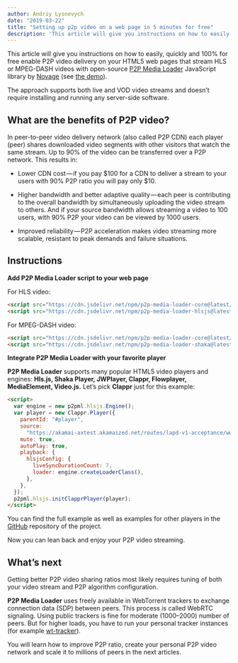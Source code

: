 ```yaml
---
author: Andriy Lysnevych
date: "2019-03-22"
title: "Setting up p2p video on a web page in 5 minutes for free"
description: 'This article will give you instructions on how to easily, quickly and 100% for free enable P2P video delivery on your HTML5 web pages that stream HLS or MPEG-DASH videos with open-source <a href="https://github.com/novage/p2p-media-loader">P2P Media Loader</a> JavaScript library by <a href="https://novage.com.ua/">Novage</a> (see <a href="http://novage.com.ua/p2p-media-loader/demo">the demo</a>).'
---
```


This article will give you instructions on how to easily, quickly and 100% for free enable P2P video delivery on your HTML5 web pages that stream HLS or MPEG-DASH videos with open-source [P2P Media Loader](https://github.com/novage/p2p-media-loader) JavaScript library by [Novage](https://novage.com.ua/) (see [the demo](http://novage.com.ua/p2p-media-loader/demo)).

The approach supports both live and VOD video streams and doesn’t require installing and running any server-side software.

## What are the benefits of P2P video?

In peer-to-peer video delivery network (also called P2P CDN) each player (peer) shares downloaded video segments with other visitors that watch the same stream. Up to 90% of the video can be transferred over a P2P network. This results in:

- Lower CDN cost — if you pay $100 for a CDN to deliver a stream to your users with 90% P2P ratio you will pay only $10.

- Higher bandwidth and better adaptive quality — each peer is contributing to the overall bandwidth by simultaneously uploading the video stream to others. And if your source bandwidth allows streaming a video to 100 users, with 90% P2P your video can be viewed by 1000 users.

- Improved reliability — P2P acceleration makes video streaming more scalable, resistant to peak demands and failure situations.

## Instructions

**Add P2P Media Loader script to your web page**

For HLS video:

```html
<script src="https://cdn.jsdelivr.net/npm/p2p-media-loader-core@latest/build/p2p-media-loader-core.min.js"></script>
<script src="https://cdn.jsdelivr.net/npm/p2p-media-loader-hlsjs@latest/build/p2p-media-loader-hlsjs.min.js"></script>
```

For MPEG-DASH video:

```html
<script src="https://cdn.jsdelivr.net/npm/p2p-media-loader-core@latest/build/p2p-media-loader-core.min.js"></script>
<script src="https://cdn.jsdelivr.net/npm/p2p-media-loader-shaka@latest/build/p2p-media-loader-shaka.min.js"></script>
```

**Integrate P2P Media Loader with your favorite player**

**P2P Media Loader** supports many popular HTML5 video players and engines: **Hls.js, Shaka Player, JWPlayer, Clappr, Flowplayer, MediaElement, Video.js.** Let’s pick **Clappr** just for this example:

```html
<script>
  var engine = new p2pml.hlsjs.Engine();
  var player = new Clappr.Player({
    parentId: "#player",
    source:
      "https://akamai-axtest.akamaized.net/routes/lapd-v1-acceptance/www_c4/Manifest.m3u8",
    mute: true,
    autoPlay: true,
    playback: {
      hlsjsConfig: {
        liveSyncDurationCount: 7,
        loader: engine.createLoaderClass(),
      },
    },
  });
  p2pml.hlsjs.initClapprPlayer(player);
</script>
```

You can find the full example as well as examples for other players in the [GitHub](https://github.com/Novage/p2p-media-loader/) repository of the project.

Now you can lean back and enjoy your P2P video streaming.

## What’s next

Getting better P2P video sharing ratios most likely requires tuning of both your video stream and P2P algorithm configuration.

**P2P Media Loader** uses freely available in WebTorrent trackers to exchange connection data (SDP) between peers. This process is called WebRTC signaling. Using public trackers is fine for moderate (1000–2000) number of peers. But for higher loads, you have to run your personal tracker instances (for example [wt-tracker](https://github.com/Novage/wt-tracker)).

You will learn how to improve P2P ratio, create your personal P2P video network and scale it to millions of peers in the next articles.
